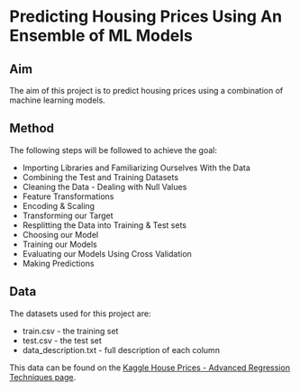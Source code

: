 # Predicting Housing Prices Using An Ensemble of ML Models

## Aim
The aim of this project is to predict housing prices using a combination of machine learning models.

## Method
The following steps will be followed to achieve the goal:

- Importing Libraries and Familiarizing Ourselves With the Data
- Combining the Test and Training Datasets
- Cleaning the Data - Dealing with Null Values
- Feature Transformations
- Encoding & Scaling
- Transforming our Target
- Resplitting the Data into Training & Test sets
- Choosing our Model
- Training our Models
- Evaluating our Models Using Cross Validation
- Making Predictions

## Data
The datasets used for this project are:
- train.csv - the training set
- test.csv - the test set
- data_description.txt - full description of each column

This data can be found on the [Kaggle House Prices - Advanced Regression Techniques page](https://www.kaggle.com/competitions/house-prices-advanced-regression-techniques/data). 
